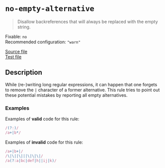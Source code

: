 # `no-empty-alternative`

> Disallow backreferences that will always be replaced with the empty string.

Fixable: `no` <br> Recommended configuration: `"warn"`

<!-- prettier-ignore -->
[Source file](https://github.com/RunDevelopment/eslint-plugin-clean-regex/blob/master/lib/rules/no-empty-alternative.js) <br> [Test file](https://github.com/RunDevelopment/eslint-plugin-clean-regex/blob/master/tests/lib/rules/no-empty-alternative.js)

## Description

While (re-)writing long regular expressions, it can happen that one forgets to remove the `|` character of a former alternative. This rule tries to point out these potential mistakes by reporting all empty alternatives.


### Examples

Examples of **valid** code for this rule:

<!-- prettier-ignore -->
```js
/(?:)/
/a+|b*/
```

Examples of **invalid** code for this rule:

<!-- prettier-ignore -->
```js
/a+|b+|/
/\|\||\|||\|\|\|/
/a(?:a|bc|def|h||ij|k)/
```
